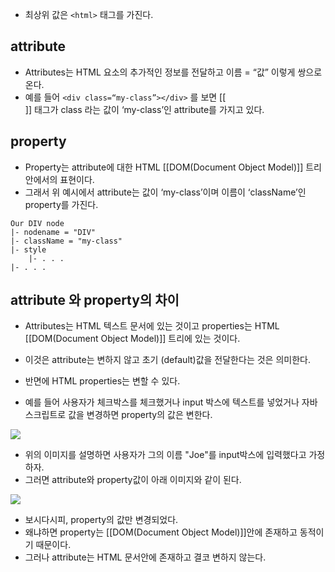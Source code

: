 - 최상위 값은 `<html>` 태그를 가진다.

## attribute

- Attributes는 HTML 요소의 추가적인 정보를 전달하고 이름 = “값” 이렇게 쌍으로 온다.
- 예를 들어 `<div class=“my-class”></div>` 를 보면 [[<div>]] 태그가 class 라는 값이 ‘my-class’인 attribute를 가지고 있다.

## property

- Property는 attribute에 대한 HTML [[DOM(Document Object Model)]] 트리안에서의 표현이다.
- 그래서 위 예시에서 attribute는 값이 ‘my-class’이며 이름이 ‘className’인 property를 가진다.

```
Our DIV node  
|- nodename = "DIV"  
|- className = "my-class"  
|- style  
    |- . . .  
|- . . .
```

## attribute 와 property의 차이

- Attributes는 HTML 텍스트 문서에 있는 것이고 properties는 HTML [[DOM(Document Object Model)]] 트리에 있는 것이다. 
- 이것은 attribute는 변하지 않고 초기 (default)값을 전달한다는 것은 의미한다. 

- 반면에 HTML properties는 변할 수 있다. 
- 예를 들어 사용자가 체크박스를 체크했거나 input 박스에 텍스트를 넣었거나 자바스크립트로 값을 변경하면 property의 값은 변한다.

![](https://miro.medium.com/v2/resize:fit:500/0*MM0sob6OFnfbn5ID.png)

- 위의 이미지를 설명하면 사용자가 그의 이름 "Joe"를 input박스에 입력했다고 가정하자. 
- 그러면 attribute와 property값이 아래 이미지와 같이 된다.

![](https://miro.medium.com/v2/resize:fit:500/0*6JPMZPsSEFjKJ0Zb.png)

- 보시다시피, property의 값만 변경되었다. 
- 왜냐하면 property는 [[DOM(Document Object Model)]]안에 존재하고 동적이기 때문이다.
- 그러나 attribute는 HTML 문서안에 존재하고 결코 변하지 않는다.

